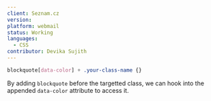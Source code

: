 ```yaml
---
client: Seznam.cz
version:
platform: webmail
status: Working
languages:
  - CSS
contributor: Devika Sujith
---
```


```css
blockquote[data-color] + .your-class-name {}
```

By adding `blockquote` before the targetted class, we can hook into the appended `data-color` attribute to access it.